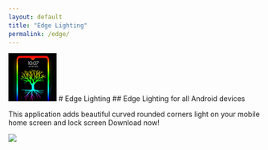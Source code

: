 ```yaml
---
layout: default
title: "Edge Lighting"
permalink: /edge/
---
```


<img class="app-icon" src="/images/edge-icon.png"/>
# Edge Lighting
## Edge Lighting for all Android devices

This application adds beautiful curved rounded corners light on your mobile home screen and lock screen Download now!

<div><a class="app-link" id="googleLink" href="https://play.google.com/store/apps/details?id=com.pixelkraft.edgelighting"><img class="app-icon" src="/images/badgegoogleplay.png"/></a></div>

